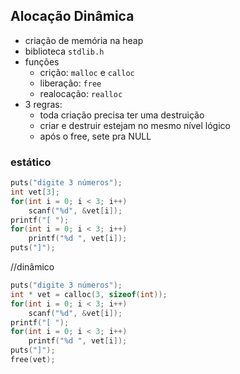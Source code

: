 ## Alocação Dinâmica

- criação de memória na heap
- biblioteca `stdlib.h`
- funções
    - crição: `malloc` e `calloc`
    - liberação: `free`
    - realocação: `realloc`
- 3 regras:
    - toda criação precisa ter uma destruição
    - criar e destruir estejam no mesmo nível lógico
    - após o free, sete pra NULL

### estático
```c
puts("digite 3 números");
int vet[3];
for(int i = 0; i < 3; i++)
    scanf("%d", &vet[i]);
printf("[ ");
for(int i = 0; i < 3; i++)
    printf("%d ", vet[i]);
puts("]");
```

//dinâmico
```c
puts("digite 3 números");
int * vet = calloc(3, sizeof(int));
for(int i = 0; i < 3; i++)
    scanf("%d", &vet[i]);
printf("[ ");
for(int i = 0; i < 3; i++)
    printf("%d ", vet[i]);
puts("]");
free(vet);
```